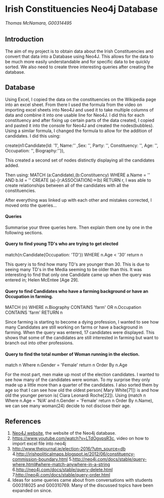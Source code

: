 # Irish Constituencies Neo4j Database
###### Thomas McNamara, G00314495
## Introduction
The aim of my project is to obtain data about the Irish Constituencies and convert that data into a Database using Neo4J. This allows for the data to be much more easily understandable and for specific data to be quickly sorted. We also need to create three interesting queries after creating the database.

## Database
Using Excel, I copied the data on the constituencies on the Wikipedia page into an excel sheet. From there I used the formula from the video on importing excel sheets into Neo4J and used it to take multiple columns of data and combine it into one usable line for Neo4J. I did this for each constituency and after fixing up certain parts of the data created, I copied and pasted it into the console for Neo4J and created the nodes(bubbles). Using a similar formula, I changed the formula to allow for the addition of candidates. I did this using:

create(n1:Candidate{Id: '1', Name:'' ,Sex: '', Party: '',  Constituency: '', Age: '', Occupation: '', Biography:''}),

This created a second set of nodes distinctly displaying all the candidates added.

Then using:
MATCH (a:Candidate),(b:Constituency)
WHERE a.Name = '' AND b.Id = ''
CREATE (a)-[r:ASSOCIATION]->(b)
RETURN r,
I was able to create relationships between all of the candidates with all the constituencies.

After everything was linked up with each other and mistakes corrected, I moved onto the queries...

#### Queries
Summarise your three queries here.
Then explain them one by one in the following sections.

#### Query to find young TD's who are trying to get elected

match(n:Candidate{Occupation: 'TD'}) WHERE n.Age < '30' return n

This query is to find how many TD's are younger than 30. This is due to seeing many TD's in the Media seeming to be older than this. It was interesting to find that only one Candidate came up when the query was entered in; Helen McEntee [Age 29].


#### Query to find Candidates who have a farming background or have an Occupation in farming.
MATCH (n)
WHERE n.Biography CONTAINS 'farm' OR n.Occupation CONTAINS 'farm'
RETURN n

Since farming is starting to become a dying profession, I wanted to see how many Candidates are still working on farms or have a background in farming. When the query was entered, 17 candidates were displayed. This shows that some of the candidates are still interested in farming but want to branch out into other professions.

#### Query to find the total number of Woman running in the election.
match n
Where n.Gender = 'Female'  return n
Order By n.Age

For the most part, men make up most of the election candidates. I wanted to see how many of the candidates were woman. To my surprise they only made up a little more than a quarter of the candidates. I also sorted them by age so that I can see how old the oldest person( Mary White[71]) is and how old the younger person is( Ciara Leonardi Roche[22]). Using 
(match n 
Where n.Age = 'N/A' and n.Gender = 'Female' 
return n Order By n.Name), we can see many woman(24) decide to not disclose their age.

## References
1. [Neo4J website](http://neo4j.com/), the website of the Neo4j database.
2. https://www.youtube.com/watch?v=LTdOgvpsR3c, video on how to import excel file into neo4j
3. http://www.thejournal.ie/election-2016/?utm_source=db
4.http://irishpoliticalmaps.blogspot.ie/2012/06/constituency-commission-boundary.html
5.http://neo4j.com/docs/stable/query-where.html#where-match-anywhere-in-a-string
6.http://neo4j.com/docs/stable/query-delete.html
7.http://neo4j.com/docs/stable/query-order.html
8. Ideas for some queries came about from conversations with students G00318025 and G00310769. Many of the discussed topics have been expanded on since.
